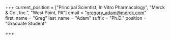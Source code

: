 +++
current_position = ["Principal Scientist, In Vitro Pharmacology", "Merck & Co., Inc.", "West Point, PA"]
email = "gregory_adam@merck.com"
first_name = "Greg"
last_name = "Adam"
suffix = "Ph.D."
position = "Graduate Student"

+++

